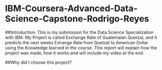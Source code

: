 # IBM-Coursera-Advanced-Data-Science-Capstone-Rodrigo-Reyes
##Introduction: 
This is my submission for the Data Science Specialization with IBM. My Project is called Exchange Rate of Guatemalan Quetzal, and It predicts the next weeks Exhange Rate from Quetzal to American Dollar using the Knowledge learned in the course. This report will explain how the project was made, how it works and will include my video at the end.


##Why did I choose this project?
